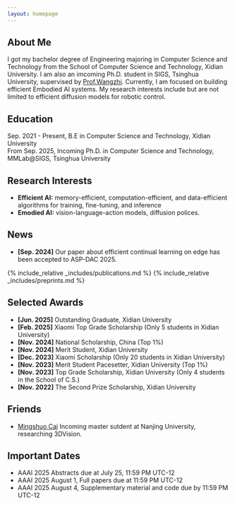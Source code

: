 ```yaml
---
layout: homepage
---
```


## About Me

I got my bachelor degree of Engineering majoring in Computer Science and Technology from the School of Computer Science and Technology, Xidian University. I am also an imcoming Ph.D. student in SIGS, Tsinghua University, supervised by [Prof.Wangzhi](http://pages.mmlab.top/). Currently, I am focused on building efficient Embodied AI systems. My research interests include but are not limited to efficient diffusion models for robotic control.

## Education 
Sep. 2021 - Present, B.E in Computer Science and Technology, Xidian University  
From Sep. 2025, Incoming Ph.D. in Computer Science and Technology, MMLab@SIGS, Tsinghua University

## Research Interests

- **Efficient AI:** memory-efficient, computation-efficient, and data-efficient algorithms for training, fine-tuning, and inference
- **Emodied AI:** vision-language-action models, diffusion polices.

## News

- **[Sep. 2024]** Our paper about efficient continual learning on edge has been accepted to ASP-DAC 2025.

{% include_relative _includes/publications.md %}
{% include_relative _includes/preprints.md %}

## Selected Awards
- **[Jun. 2025]** Outstanding Graduate, Xidian University
- **[Feb. 2025]** Xiaomi Top Grade Scholarship (Only 5 students in Xidian University)
- **[Nov. 2024]** National Scholarship, China (Top 1%)
- **[Nov. 2024]** Merit Student, Xidian University
- **[Dec. 2023]** Xiaomi Scholarship (Only 20 students in Xidian University)
- **[Nov. 2023]** Merit Student Pacesetter, Xidian University (Top 1%)
- **[Nov. 2023]** Top Grade Scholarship, Xidian University (Only 4 students in the School of C.S.)
- **[Nov. 2022]** The Second Prize Scholarship, Xidian University

## Friends
- [Mingshuo Cai](https://cfcys.github.io/) Incoming master sutdent at Nanjing University, researching 3DVision.

## Important Dates
- AAAI 2025 Abstracts due at July 25, 11:59 PM UTC-12
- AAAI 2025 August 1, Full papers due at 11:59 PM UTC-12
- AAAI 2025 August 4, Supplementary material and code due by 11:59 PM UTC-12

